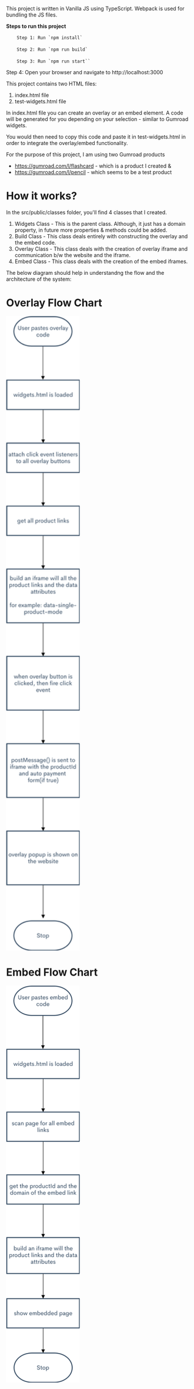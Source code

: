 This project is written in Vanilla JS using TypeScript. Webpack is used for bundling the JS files.

**Steps to run this project**
```
    Step 1: Run `npm install`

    Step 2: Run `npm run build`

    Step 3: Run `npm run start``
```

Step 4: Open your browser and navigate to http://localhost:3000


This project contains two HTML files: 
1. index.html file
2. test-widgets.html file

In index.html file you can create an overlay or an embed element. A code will be generated for you depending on your selection - similar to Gumroad widgets. 

You would then need to copy this code and paste it in test-widgets.html in order to integrate the overlay/embed functionality.

For the purpose of this project, I am using two Gumroad products 
- https://gumroad.com/l/flashcard - which is a product I created &
- https://gumroad.com/l/pencil - which seems to be a test product


<h1> How it works? </h1>

In the src/public/classes folder, you'll find 4 classes that I created.

1. Widgets Class - This is the parent class. Although, it just has a domain property, in future more properties & methods  could be added.
2. Build Class - This class deals entirely with constructing the overlay and the embed code.
3. Overlay Class - This class deals with the creation of overlay iframe and communication b/w the website and the iframe.
4. Embed Class - This class deals with the creation of the embed iframes.

The below diagram should help in understandng the flow and the architecture of the system:

# Overlay Flow Chart
<img width="200" height="auto" src="assets/images/Overlay_Flowchart.png">

# Embed Flow Chart
<img width="200" height="auto" src="assets/images/Embed_Flowchart.png">
